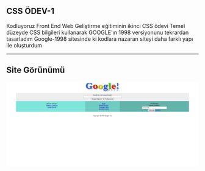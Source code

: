 ## CSS ÖDEV-1
Kodluyoruz Front End Web Geliştirme eğitiminin ikinci CSS ödevi
Temel düzeyde CSS bilgileri kullanarak GOOGLE'ın 1998 versiyonunu tekrardan tasarladım
Google-1998 sitesinde ki kodlara nazaran siteyi daha farklı yapı ile oluşturdum

------------

## Site Görünümü

<img src=Google-SS.JPG>
